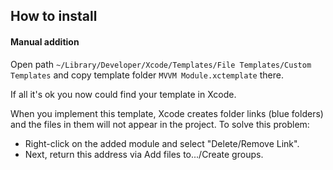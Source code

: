 ## How to install

#### Manual addition
Open path 
```~/Library/Developer/Xcode/Templates/File Templates/Custom Templates```
 and copy template folder ``MVVM Module.xctemplate`` there.

If all it's ok you now could find your template in Xcode.

When you implement this template, Xcode creates folder links (blue folders) and the files in them will not appear in the project.
To solve this problem:
* Right-click on the added module and select "Delete/Remove Link".
* Next, return this address via Add files to.../Create groups.
